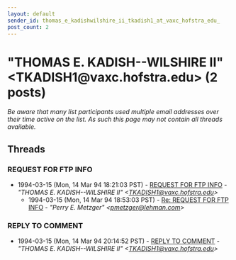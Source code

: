 ```yaml
---
layout: default
sender_id: thomas_e_kadishwilshire_ii_tkadish1_at_vaxc_hofstra_edu_
post_count: 2
---
```


# "THOMAS E. KADISH--WILSHIRE II" <TKADISH1<span>@</span>vaxc.hofstra.edu> (2 posts)

_Be aware that many list participants used multiple email addresses over their time active on the list. As such this page may not contain all threads available._

## Threads

### REQUEST FOR FTP INFO
+ 1994-03-15 (Mon, 14 Mar 94 18:21:03 PST) - [REQUEST FOR FTP INFO](/archive/1994/03/9ffe1538e3c7f41d39cb146e80ad2d146acbd1ff2041d70c24f941c27d4013c6) - _"THOMAS E. KADISH--WILSHIRE II" \<TKADISH1@vaxc.hofstra.edu\>_
  + 1994-03-15 (Mon, 14 Mar 94 18:53:03 PST) - [Re: REQUEST FOR FTP INFO](/archive/1994/03/cf650db2e73e7e9b229bb26949f0618bd83de50d0b5621986ad7fcc514129146) - _"Perry E. Metzger" \<pmetzger@lehman.com\>_

### REPLY TO COMMENT
+ 1994-03-15 (Mon, 14 Mar 94 20:14:52 PST) - [REPLY TO COMMENT](/archive/1994/03/ffe69123f49d4c8c3e1c9612bf0ad1593a4a446964659c6b8da8696e7c142257) - _"THOMAS E. KADISH--WILSHIRE II" \<TKADISH1@vaxc.hofstra.edu\>_

